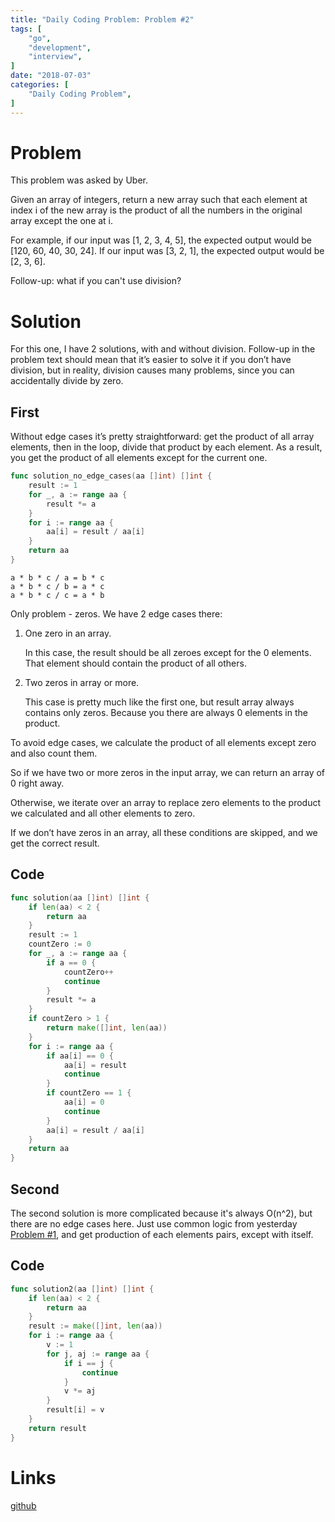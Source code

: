 ```yaml
---
title: "Daily Coding Problem: Problem #2"
tags: [
    "go",
    "development",
    "interview",
]
date: "2018-07-03"
categories: [
    "Daily Coding Problem",
]
---
```


# Problem 

This problem was asked by Uber.

Given an array of integers, return a new array such that each element at
index i of the new array is the product of all the numbers in the original array except the one at i.

For example, if our input was [1, 2, 3, 4, 5], the expected output would be [120, 60, 40, 30, 24].
If our input was [3, 2, 1], the expected output would be [2, 3, 6].

Follow-up: what if you can't use division?

# Solution

For this one, I have 2 solutions, with and without division. Follow-up in the
problem text should mean that it’s easier to solve it if you don’t have division,
but in reality, division causes many problems, since you can accidentally divide by zero.

## First

Without edge cases it’s pretty straightforward: get the product of all array elements,
then in the loop, divide that product by each element. As a result,
you get the product of all elements except for the current one.

```go
func solution_no_edge_cases(aa []int) []int {
	result := 1
	for _, a := range aa {
		result *= a
	}
	for i := range aa {
		aa[i] = result / aa[i]
	}
	return aa
}
```

```
a * b * c / a = b * c 
a * b * c / b = a * c 
a * b * c / c = a * b 
```

Only problem - zeros. We have 2 edge cases there: 

1. One zero in an array.

    In this case, the result should be all zeroes except for the 0 elements.
    That element should contain the product of all others. 

2.  Two zeros in array or more.

    This case is pretty much like the first one, but result array always
    contains only zeros. Because you there are always 0 elements in the product.




To avoid edge cases, we calculate the product of all elements except zero and also count them.

So if we have two or more zeros in the input array, we can return an array of 0 right away.

Otherwise, we iterate over an array to replace zero elements to the product we
calculated and all other elements to zero.

If we don’t have zeros in an array, all these conditions are skipped,
and we get the correct result.


## Code 
```go
func solution(aa []int) []int {
	if len(aa) < 2 {
		return aa
	}
	result := 1
	countZero := 0
	for _, a := range aa {
		if a == 0 {
			countZero++
			continue
		}
		result *= a
	}
	if countZero > 1 {
		return make([]int, len(aa))
	}
	for i := range aa {
		if aa[i] == 0 {
			aa[i] = result
			continue
		}
		if countZero == 1 {
			aa[i] = 0
			continue
		}
		aa[i] = result / aa[i]
	}
	return aa
}
```


## Second

The second solution is more complicated because it's always O(n^2), but there are no edge cases here. 
Just use common logic from yesterday [Problem #1](../2018-07-02), and get production of each 
elements pairs, except with itself.

## Code

```go
func solution2(aa []int) []int {
	if len(aa) < 2 {
		return aa
	}
	result := make([]int, len(aa))
	for i := range aa {
		v := 1
		for j, aj := range aa {
			if i == j {
				continue
			}
			v *= aj
		}
		result[i] = v
	}
	return result
}
```

# Links

[github](https://github.com/ngalayko/dcp/tree/master/problems/2018-07-03)
